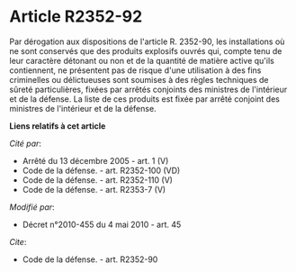 # Article R2352-92

Par dérogation aux dispositions de l'article R. 2352-90, les installations où ne sont conservés que des produits explosifs
ouvrés qui, compte tenu de leur caractère détonant ou non et de la quantité de matière active qu'ils contiennent, ne
présentent pas de risque d'une utilisation à des fins criminelles ou délictueuses sont soumises à des règles techniques de
sûreté particulières, fixées par arrêtés conjoints des ministres de l'intérieur et de la défense. La liste de ces produits
est fixée par arrêté conjoint des ministres de l'intérieur et de la défense.

**Liens relatifs à cet article**

_Cité par_:

  - Arrêté du 13 décembre 2005 - art. 1 (V)
  - Code de la défense. - art. R2352-100 (VD)
  - Code de la défense. - art. R2352-110 (V)
  - Code de la défense. - art. R2353-7 (V)

_Modifié par_:

  - Décret n°2010-455 du 4 mai 2010 - art. 45

_Cite_:

  - Code de la défense. - art. R2352-90
